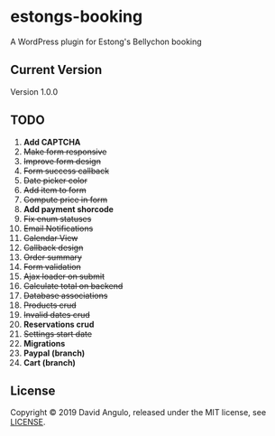 # estongs-booking
A WordPress plugin for Estong's Bellychon booking

## Current Version
Version 1.0.0

## TODO
1. **Add CAPTCHA**
2. ~~Make form responsive~~
3. ~~Improve form design~~
4. ~~Form success callback~~
5. ~~Date picker color~~
6. ~~Add item to form~~
7. ~~Compute price in form~~
8. **Add payment shorcode**
9. ~~Fix enum statuses~~
10. ~~Email Notifications~~
11. ~~Calendar View~~
12. ~~Callback design~~
13. ~~Order summary~~
14. ~~Form validation~~
15. ~~Ajax loader on submit~~
16. ~~Calculate total on backend~~
17. ~~Database associations~~
18. ~~Products crud~~
19. ~~Invalid dates crud~~
20. **Reservations crud**
21. ~~Settings start date~~
22. **Migrations**
23. **Paypal (branch)**
24. **Cart (branch)**

## License
Copyright © 2019 David Angulo, released under the MIT license, see [LICENSE](LICENSE).
